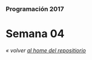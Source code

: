 ### Programación 2017
# Semana 04


*« volver [al home del repositiorio](https://github.com/Franzel/UDD_Programacion_2017_1sem)*
